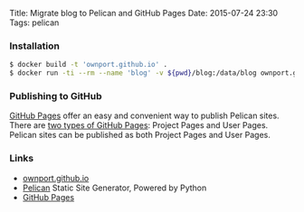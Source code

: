 Title: Migrate blog to Pelican and GitHub Pages
Date: 2015-07-24 23:30
Tags: pelican

### Installation

```sh
$ docker build -t 'ownport.github.io' .
$ docker run -ti --rm --name 'blog' -v ${pwd}/blog:/data/blog ownport.github.io
```

### Publishing to GitHub

[GitHub Pages](https://help.github.com/categories/20/articles) offer an easy and convenient way to publish Pelican sites. There are [two types of GitHub Pages](https://help.github.com/articles/user-organization-and-project-pages): Project Pages and User Pages. Pelican sites can be published as both Project Pages and User Pages.

### Links

- [ownport.github.io](https://github.com/ownport/ownport.github.io)
- [Pelican](http://blog.getpelican.com/) Static Site Generator, Powered by Python
- [GitHub Pages](https://pages.github.com/)
